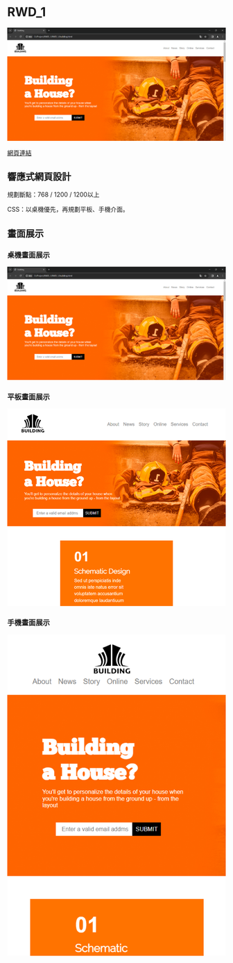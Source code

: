 # RWD_1

![圖1](./readme_image/img1.png)

[網頁連結]()

## 響應式網頁設計

規劃斷點：768 / 1200 / 1200以上

CSS：以桌機優先，再規劃平板、手機介面。

## 畫面展示

### 桌機畫面展示

![圖1](./readme_image/img1.png)

### 平板畫面展示

![圖2](./readme_image/img2.png)

### 手機畫面展示

![圖3](./readme_image/img3.png)
